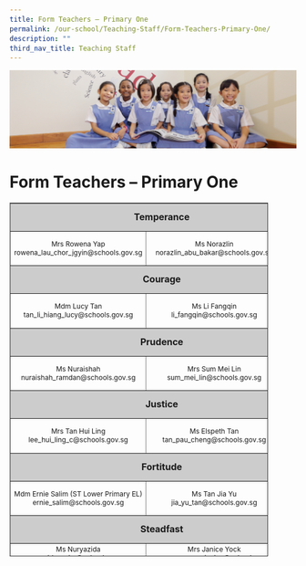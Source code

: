 ```yaml
---
title: Form Teachers – Primary One
permalink: /our-school/Teaching-Staff/Form-Teachers-Primary-One/
description: ""
third_nav_title: Teaching Staff
---
```

![](/images/UsefulVideos.jpg)

Form Teachers – Primary One
===========================
<table style="text-align: center; font-size: 12px; border-collapse: collapse; width: 90%; height: 620px;" border="1" width="100%">
<tbody>
<tr style="height: 42px;">
<td style="font-size: 16px; background-color: #cccccc; width: 82.0453%; height: 42px; text-align: center" colspan="3"><strong>Temperance</strong></td>
</tr>
<tr style="height: 55px;">
<td style="width: 43.5516%; text-align: center; height: 55px;" width="32%">Mrs Rowena Yap <br>rowena_lau_chor_jgyin@schools.gov.sg</td>
<td style="height: 55px; width: 14.0542%; text-align: center;">Ms Norazlin<br>
norazlin_abu_bakar@schools.gov.sg</td>
<td style="width: 24.4395%; height: 55px;"></td>
</tr>
<tr style="height: 42px;">
<td style="font-size: 16px; background-color: #cccccc; width: 82.0453%; height: 42px; text-align: center" colspan="3"><strong>Courage</strong></td>
</tr>
<tr style="height: 55px;">
<td style="width: 43.5516%; height: 55px; text-align: center;">Mdm Lucy Tan<br>
tan_li_hiang_lucy@schools.gov.sg</td>
<td style="width: 14.0542%; height: 55px; text-align: center;">Ms Li Fangqin<br>
li_fangqin@schools.gov.sg</td>
<td style="width: 24.4395%; height: 55px;"></td>
</tr>
<tr style="height: 42px;">
<td style="font-size: 16px; background-color: #cccccc; width: 82.0453%; height: 42px; text-align: center" colspan="3"><strong>Prudence</strong></td>
</tr>
<tr style="height: 55px;">
<td style="width: 43.5516%; height: 55px; text-align: center;">Ms Nuraishah<br>
nuraishah_ramdan@schools.gov.sg</td>
<td style="width: 14.0542%; height: 10px; text-align: center;" width="32%">Mrs Sum Mei Lin<br>
sum_mei_lin@schools.gov.sg</td>
<td style="width: 24.4395%; height: 10px;"></td>
</tr>
<tr style="height: 42px;">
<td style="font-size: 16px; background-color: #cccccc; width: 82.0453%; height: 42px; text-align: center" colspan="3"><strong>Justice</strong></td>
</tr>
<tr style="height: 55px;">
<td style="width: 43.5516%; height: 55px; text-align: center;">Mrs Tan Hui Ling<br>
lee_hui_ling_c@schools.gov.sg</td>
<td style="width: 14.0542%; height: 55px; text-align: center;">Ms Elspeth Tan<br>
tan_pau_cheng@schools.gov.sg</td>
<td style="width: 24.4395%; height: 55px; text-align: center;">Mdm Nor Ashikin</td>
</tr>
<tr style="height: 42px;">
<td style="font-size: 16px; background-color: #cccccc; width: 82.0453%; height: 42px; text-align: center" colspan="3"><strong>Fortitude</strong></td>
</tr>
<tr style="height: 55px;">
<td style="width: 43.5516%; height: 55px; text-align: center;">Mdm Ernie Salim (ST Lower Primary EL)<br>
ernie_salim@schools.gov.sg</td>
<td style="width: 14.0542%; height: 55px; text-align: center;">Ms Tan Jia Yu<br>
jia_yu_tan@schools.gov.sg</td>
<td style="width: 24.4395%; height: 55px;"></td>
</tr>
<tr style="height: 42.1111px;">
<td style="font-size: 16px; background-color: #cccccc; width: 82.0453%; height: 42px; text-align: center" colspan="3"><strong>Steadfast</strong></td>
</tr>
<tr style="height: 55px;" valign="top">
<td style="width: 43.5516%; height: 55px; text-align: center;">Ms Nuryazida<br>
nuryazida_naim@schools.gov.sg</td>
<td style="width: 14.0542%; height: 55px; text-align: center;">Mrs Janice Yock<br>
yong_may_yuen_janice@schools.gov.sg</td>
<td style="width: 24.4395%; height: 55px;"></td>
</tr>
<tr style="height: 42px;">
<td style="font-size: 16px; background-color: #cccccc; width: 82.0453%; height: 42px; text-align: center" colspan="3"><strong>Piety</strong></td>
</tr>
<tr style="height: 41px;" valign="top">
<td style="width: 43.5516%; height: 41px; text-align: center;">Mrs Marie Thomas <br>marie_celine_ovinis@schools.gov.sg</td>
<td style="width: 14.0542%; height: 41px; text-align: center;">Mdm Jennifer Lim
lim_ping_hoon@schools.gov.sg</td>
<td style="width: 24.4395%; height: 41px;"></td>
</tr>
</tbody>
</table>